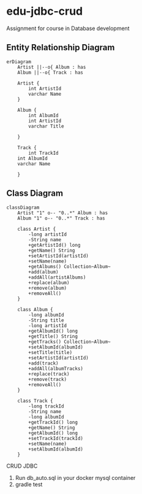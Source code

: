 # edu-jdbc-crud
Assignment for course in Database development

## Entity Relationship Diagram

```mermaid
erDiagram
    Artist ||--o{ Album : has
    Album ||--o{ Track : has

    Artist {
        int ArtistId
        varchar Name
    }
    
    Album {
        int AlbumId
        int ArtistId
        varchar Title

    }

    Track {
    	int TrackId
	int AlbumId
	varchar Name

    }
```

## Class Diagram

```mermaid
classDiagram
    Artist "1" o-- "0..*" Album : has
    Album "1" o-- "0..*" Track : has

    class Artist {
    	-long artistId
    	-String name
    	+getArtistId() long
    	+getName() String
    	+setArtistId(artistId)
    	+setName(name)
    	+getAlbums() Collection~Album~
    	+add(album)
    	+addAll(artistAlbums)
    	+replace(album)
    	+remove(album)
    	+removeAll()
    }

    class Album {
    	-long albumId
    	-String title
    	-long artistId
    	+getAlbumId() long
    	+getTitle() String
    	+getTracks() Collection~Album~
    	+setAlbumId(albumId)
    	+setTitle(title)
    	+setArtistId(artistId)
    	+add(track)
    	+addAll(albumTracks)
    	+replace(track)
    	+remove(track)
    	+removeAll()
    }

    class Track {
    	-long trackId
    	-String name
    	-long albumId
    	+getTrackId() long
    	+getName() String
    	+getAlbumId() long
    	+setTrackId(trackId)
    	+setName(name)
    	+setAlbumId(albumId)
    }
```

CRUD JDBC
1. Run db_auto.sql in your docker mysql container
2. gradle test
